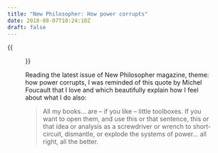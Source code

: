 ```yaml
---
title: "New Philosopher: How power corrupts"
date: 2018-08-07T10:24:10Z
draft: false
---
```


{{<figure src="cover.jpg" alt="The cover of New Philosopher magazine. Red background with a flat illustration of a raised fist in white, shackled at the wrist with the chains of the shakle disappearing off page lower left. The headline is 'how power corrupts'" caption="New Philosopher: How power corrupts">}}

Reading the latest issue of New Philosopher magazine, theme: how power corrupts, I was reminded of this quote by Michel Foucault that I love and which beautifully explain how I feel about what I do also:

> All my books… are – if you like – little toolboxes. If you want to open them, and use this or that sentence, this or that idea or analysis as a screwdriver or wrench to short-circuit, dismantle, or explode the systems of power… all right, all the better.

